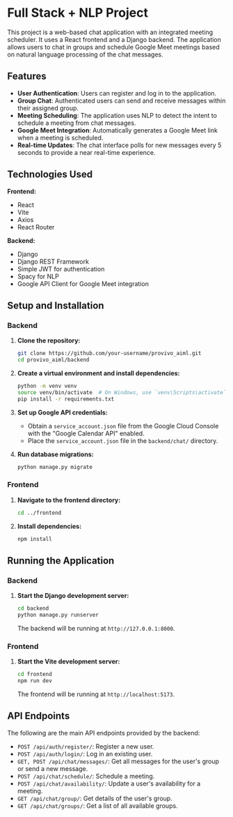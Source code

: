 # Full Stack + NLP Project

This project is a web-based chat application with an integrated meeting scheduler. It uses a React frontend and a Django backend. The application allows users to chat in groups and schedule Google Meet meetings based on natural language processing of the chat messages.

## Features

-   **User Authentication**: Users can register and log in to the application.
-   **Group Chat**: Authenticated users can send and receive messages within their assigned group.
-   **Meeting Scheduling**: The application uses NLP to detect the intent to schedule a meeting from chat messages.
-   **Google Meet Integration**: Automatically generates a Google Meet link when a meeting is scheduled.
-   **Real-time Updates**: The chat interface polls for new messages every 5 seconds to provide a near real-time experience.

## Technologies Used

**Frontend:**

-   React
-   Vite
-   Axios
-   React Router

**Backend:**

-   Django
-   Django REST Framework
-   Simple JWT for authentication
-   Spacy for NLP
-   Google API Client for Google Meet integration

## Setup and Installation

### Backend

1.  **Clone the repository:**
    ```bash
    git clone https://github.com/your-username/provivo_aiml.git
    cd provivo_aiml/backend
    ```

2.  **Create a virtual environment and install dependencies:**
    ```bash
    python -m venv venv
    source venv/bin/activate  # On Windows, use `venv\Scripts\activate`
    pip install -r requirements.txt
    ```

3.  **Set up Google API credentials:**
    -   Obtain a `service_account.json` file from the Google Cloud Console with the "Google Calendar API" enabled.
    -   Place the `service_account.json` file in the `backend/chat/` directory.

4.  **Run database migrations:**
    ```bash
    python manage.py migrate
    ```

### Frontend

1.  **Navigate to the frontend directory:**
    ```bash
    cd ../frontend
    ```

2.  **Install dependencies:**
    ```bash
    npm install
    ```

## Running the Application

### Backend

1.  **Start the Django development server:**
    ```bash
    cd backend
    python manage.py runserver
    ```
    The backend will be running at `http://127.0.0.1:8000`.

### Frontend

1.  **Start the Vite development server:**
    ```bash
    cd frontend
    npm run dev
    ```
    The frontend will be running at `http://localhost:5173`.

## API Endpoints

The following are the main API endpoints provided by the backend:

-   `POST /api/auth/register/`: Register a new user.
-   `POST /api/auth/login/`: Log in an existing user.
-   `GET, POST /api/chat/messages/`: Get all messages for the user's group or send a new message.
-   `POST /api/chat/schedule/`: Schedule a meeting.
-   `POST /api/chat/availability/`: Update a user's availability for a meeting.
-   `GET /api/chat/group/`: Get details of the user's group.
-   `GET /api/chat/groups/`: Get a list of all available groups.
